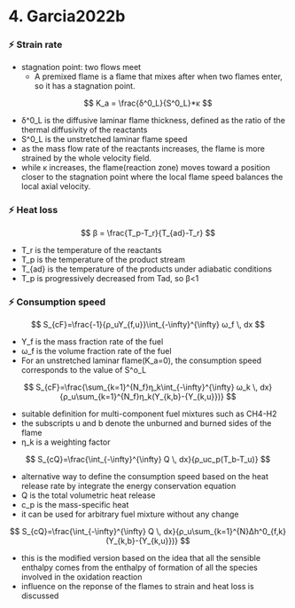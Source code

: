 # 4. Garcia2022b

### ⚡️ Strain rate

- stagnation point: two flows meet
    - A premixed flame is a flame that mixes after when two flames enter, so it has a stagnation point.

$$
K_a = \frac{δ^0_L}{S^0_L}*κ
$$

- δ^0_L is the diffusive laminar flame thickness, defined as the ratio of the thermal diffusivity of the reactants
- S^0_L is the unstretched laminar flame speed
- as the mass flow rate of the reactants increases, the flame is more strained by the whole velocity field.
- while κ increases, the flame(reaction zone) moves toward a position closer to the stagnation point where the local flame speed balances the local axial velocity.

### ⚡️ Heat loss

$$
β = \frac{T_p-T_r}{T_{ad}-T_r}
$$

- T_r is the temperature of the reactants
- T_p is the temperature of the product stream
- T_{ad} is the temperature of the products under adiabatic conditions
- T_p is progressively decreased from Tad, so β<1

### ⚡️ Consumption speed

$$
S_{cF}=\frac{-1}{ρ_uY_{f,u}}\int_{-\infty}^{\infty} ω_f \, dx
$$

- Y_f is the mass fraction rate of the fuel
- ω_f is the volume fraction rate of the fuel
- For an unstretched laminar flame(K_a=0), the consumption speed corresponds to the value of S^o_L

$$
S_{cF}=\frac{\sum_{k=1}^{N_f}η_k\int_{-\infty}^{\infty} ω_k \, dx}{ρ_u\sum_{k=1}^{N_f}η_k(Y_{k,b}-{Y_{k,u}})}
$$

- suitable definition for multi-component fuel mixtures such as CH4-H2
- the subscripts u and b denote the unburned and burned sides of the flame
- η_k is a weighting factor

$$
S_{cQ}=\frac{\int_{-\infty}^{\infty} Q \, dx}{ρ_uc_p(T_b-T_u)}
$$

- alternative way to define the consumption speed based on the heat release rate by integrate the energy conservation equation
- Q is the total volumetric heat release
- c_p is the mass-specific heat
- it can be used for arbitrary fuel mixture without any change

$$
S_{cQ}=\frac{\int_{-\infty}^{\infty} Q \, dx}{ρ_u\sum_{k=1}^{N}Δh^0_{f,k}(Y_{k,b}-{Y_{k,u}})}
$$

- this is the modified version based on the idea that all the sensible enthalpy comes from the enthalpy of formation of all the species involved in the oxidation reaction
- influence on the reponse of the flames to strain and heat loss is discussed
